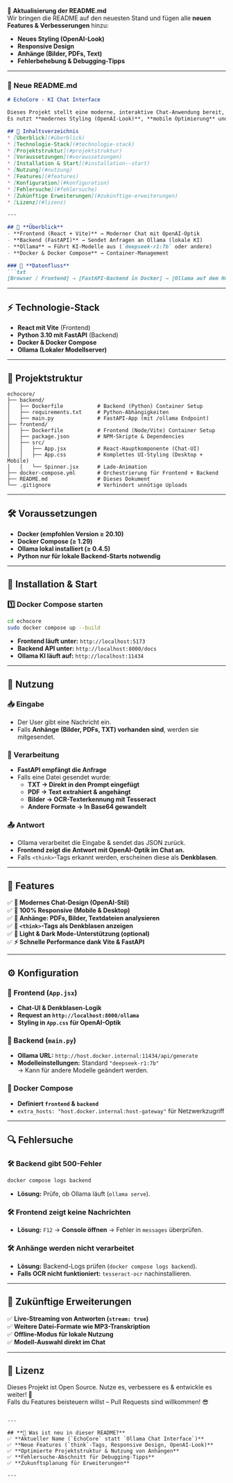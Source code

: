 🚀 **Aktualisierung der README.md**  
Wir bringen die README auf den neuesten Stand und fügen alle **neuen Features & Verbesserungen** hinzu:  
- **Neues Styling (OpenAI-Look)**
- **Responsive Design**
- **Anhänge (Bilder, PDFs, Text)**
- **Fehlerbehebung & Debugging-Tipps**

---

### **📌 Neue README.md**
```md
# EchoCore - KI Chat Interface

Dieses Projekt stellt eine moderne, interaktive Chat-Anwendung bereit, um über ein React-Frontend und ein Python/FastAPI-Backend mit einer lokalen Ollama-Instanz zu interagieren.  
Es nutzt **modernes Styling (OpenAI-Look)**, **mobile Optimierung** und erlaubt den Upload von **Bildern, PDFs & Textdateien** zur Analyse durch das KI-Modell.

## 📌 Inhaltsverzeichnis
* [Überblick](#überblick)
* [Technologie-Stack](#technologie-stack)
* [Projektstruktur](#projektstruktur)
* [Voraussetzungen](#voraussetzungen)
* [Installation & Start](#installation--start)
* [Nutzung](#nutzung)
* [Features](#features)
* [Konfiguration](#konfiguration)
* [Fehlersuche](#fehlersuche)
* [Zukünftige Erweiterungen](#zukünftige-erweiterungen)
* [Lizenz](#lizenz)

---

## 🚀 **Überblick**
- **Frontend (React + Vite)** → Moderner Chat mit OpenAI-Optik  
- **Backend (FastAPI)** → Sendet Anfragen an Ollama (lokale KI)  
- **Ollama** → Führt KI-Modelle aus (`deepseek-r1:7b` oder andere)  
- **Docker & Docker Compose** → Container-Management  

### 🔗 **Datenfluss**
```txt
[Browser / Frontend] → [FastAPI-Backend in Docker] → [Ollama auf dem Host-System]
```

---

## ⚡ **Technologie-Stack**
- **React mit Vite** (Frontend)
- **Python 3.10 mit FastAPI** (Backend)
- **Docker & Docker Compose**
- **Ollama (Lokaler Modellserver)**

---

## 📂 **Projektstruktur**
```
echocore/
├── backend/
│   ├── Dockerfile           # Backend (Python) Container Setup
│   ├── requirements.txt     # Python-Abhängigkeiten
│   ├── main.py              # FastAPI-App (mit /ollama Endpoint)
├── frontend/
│   ├── Dockerfile           # Frontend (Node/Vite) Container Setup
│   ├── package.json         # NPM-Skripte & Dependencies
│   ├── src/
│   │   ├── App.jsx          # React-Hauptkomponente (Chat-UI)
│   │   ├── App.css          # Komplettes UI-Styling (Desktop + Mobile)
│   │   └── Spinner.jsx      # Lade-Animation
├── docker-compose.yml       # Orchestrierung für Frontend + Backend
├── README.md                # Dieses Dokument
└── .gitignore               # Verhindert unnötige Uploads
```

---

## 🛠 **Voraussetzungen**
- **Docker (empfohlen Version ≥ 20.10)**
- **Docker Compose (≥ 1.29)**
- **Ollama lokal installiert (≥ 0.4.5)**
- **Python nur für lokale Backend-Starts notwendig**

---

## 🚀 **Installation & Start**
### **1️⃣ Docker Compose starten**
```bash
cd echocore
sudo docker compose up --build
```
- **Frontend läuft unter:** `http://localhost:5173`
- **Backend API unter:** `http://localhost:8000/docs`
- **Ollama KI läuft auf:** `http://localhost:11434`

---

## 💬 **Nutzung**
### **📥 Eingabe**
- Der User gibt eine Nachricht ein.
- Falls **Anhänge (Bilder, PDFs, TXT) vorhanden sind**, werden sie mitgesendet.

### **🔄 Verarbeitung**
- **FastAPI empfängt die Anfrage**  
- Falls eine Datei gesendet wurde:
  - **TXT → Direkt in den Prompt eingefügt**
  - **PDF → Text extrahiert & angehängt**
  - **Bilder → OCR-Texterkennung mit Tesseract**
  - **Andere Formate → In Base64 gewandelt**

### **📤 Antwort**
- Ollama verarbeitet die Eingabe & sendet das JSON zurück.
- **Frontend zeigt die Antwort mit OpenAI-Optik im Chat an.**
- Falls `<think>`-Tags erkannt werden, erscheinen diese als **Denkblasen**.

---

## 🌟 **Features**
✅ **🔹 Modernes Chat-Design (OpenAI-Stil)**  
✅ **📱 100% Responsive (Mobile & Desktop)**  
✅ **📂 Anhänge: PDFs, Bilder, Textdateien analysieren**  
✅ **🧠 `<think>`-Tags als Denkblasen anzeigen**  
✅ **🎨 Light & Dark Mode-Unterstützung (optional)**  
✅ **⚡ Schnelle Performance dank Vite & FastAPI**

---

## ⚙️ **Konfiguration**
### **🔧 Frontend (`App.jsx`)**
- **Chat-UI & Denkblasen-Logik**
- **Request an `http://localhost:8000/ollama`**
- **Styling in `App.css` für OpenAI-Optik**

### **🔧 Backend (`main.py`)**
- **Ollama URL:** `http://host.docker.internal:11434/api/generate`
- **Modelleinstellungen:** Standard `"deepseek-r1:7b"`  
  → Kann für andere Modelle geändert werden.

### **🔧 Docker Compose**
- **Definiert `frontend` & `backend`**
- `extra_hosts: "host.docker.internal:host-gateway"` für Netzwerkzugriff

---

## 🔍 **Fehlersuche**
### 🛠 **Backend gibt 500-Fehler**
```bash
docker compose logs backend
```
- **Lösung:** Prüfe, ob Ollama läuft (`ollama serve`).

### 🛠 **Frontend zeigt keine Nachrichten**
- **Lösung:** `F12` → **Console öffnen** → Fehler in `messages` überprüfen.

### 🛠 **Anhänge werden nicht verarbeitet**
- **Lösung:** Backend-Logs prüfen (`docker compose logs backend`).
- **Falls OCR nicht funktioniert:** `tesseract-ocr` nachinstallieren.

---

## 🚀 **Zukünftige Erweiterungen**
✅ **Live-Streaming von Antworten (`stream: true`)**  
✅ **Weitere Datei-Formate wie MP3-Transkription**  
✅ **Offline-Modus für lokale Nutzung**  
✅ **Modell-Auswahl direkt im Chat**  

---

## 📜 **Lizenz**
Dieses Projekt ist Open Source. Nutze es, verbessere es & entwickle es weiter! 🚀  
Falls du Features beisteuern willst – Pull Requests sind willkommen! 😎  
```

---

## **🚀 Was ist neu in dieser README?**
✅ **Aktueller Name (`EchoCore` statt `Ollama Chat Interface`)**  
✅ **Neue Features (`think`-Tags, Responsive Design, OpenAI-Look)**  
✅ **Optimierte Projektstruktur & Nutzung von Anhängen**  
✅ **Fehlersuche-Abschnitt für Debugging-Tipps**  
✅ **Zukunftsplanung für Erweiterungen**  

---
